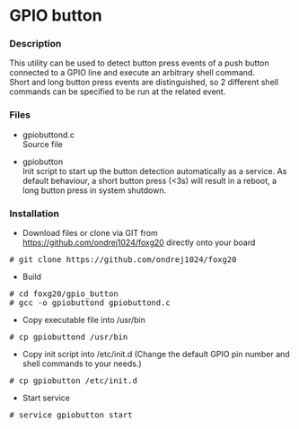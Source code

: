 # GPIO button 

### Description
This utility can be used to detect button press events of a push button connected to a GPIO line and execute an arbitrary shell command.  
Short and long button press events are distinguished, so 2 different shell commands can be specified to be run at the related event.  


### Files
* gpiobuttond.c  
  Source file

* gpiobutton  
  Init script to start up the button detection automatically as a service. As default behaviour, a short button press (<3s) will 
  result in a reboot, a long button press in system shutdown.

### Installation
* Download files or clone via GIT from https://github.com/ondrej1024/foxg20 directly onto your board
<pre>
# git clone https://github.com/ondrej1024/foxg20
</pre>
* Build
<pre>
# cd foxg20/gpio_button
# gcc -o gpiobuttond gpiobuttond.c
</pre>
* Copy executable file into /usr/bin
<pre>
# cp gpiobuttond /usr/bin
</pre>
* Copy init script into /etc/init.d (Change the default GPIO pin number and shell commands to your needs.)
<pre>
# cp gpiobutton /etc/init.d
</pre>
* Start service
<pre>
# service gpiobutton start
</pre>

